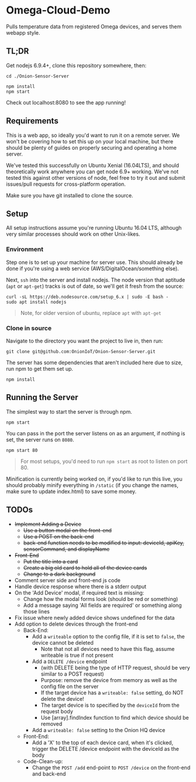# Omega-Cloud-Demo

Pulls temperature data from registered Omega devices, and serves them webapp style.

## TL;DR

Get nodejs 6.9.4+, clone this repository somewhere, then:

```
cd ./Onion-Sensor-Server

npm install
npm start
```

Check out localhost:8080 to see the app running!

## Requirements

This is a web app, so ideally you'd want to run it on a remote server.  We won't be covering how to set this up on your local machine, but there should be plenty of guides on properly securing and operating a home server.

We've tested this successfully on Ubuntu Xenial (16.04LTS), and should theoretically work anywhere you can get node 6.9+ working. We've not tested this against other versions of node, feel free to try it out and submit issues/pull requests for cross-platform operation.

Make sure you have git installed to clone the source.


## Setup

All setup instructions assume you're running Ubuntu 16.04 LTS, although very similar processes should work on other Unix-likes.

### Environment

Step one is to set up your machine for server use. This should already be done if you're using a web service (AWS/DigitalOcean/something else).

Next, `ssh` into the server and install nodejs. The node version that aptitude (`apt` or `apt-get`) tracks is out of date, so we'll get it fresh from the source:
```
curl -sL https://deb.nodesource.com/setup_6.x | sudo -E bash -
sudo apt install nodejs
```

>Note, for older version of ubuntu, replace `apt` with `apt-get`


### Clone in source

Navigate to the directory you want the project to live in, then run:

```
git clone git@github.com:OnionIoT/Onion-Sensor-Server.git
```

The server has some dependencies that aren't included here due to size, run npm to get them set up.

```
npm install
```

## Running the Server

The simplest way to start the server is through npm.

```
npm start
```

You can pass in the port the server listens on as an argument, if nothing is set, the server runs on `8080`.

```
npm start 80
```

>For most setups, you'd need to run `npm start` as root to listen on port 80.

Minification is currently being worked on, if you'd like to run this live, you should probably minify everything in `/static` (if you change the names, make sure to update index.html) to save some money.



## TODOs

* ~~Implement Adding a Device~~
  * ~~Use a button modal on the front-end~~
  * ~~Use a POST on the back-end~~
  * ~~back-end function needs to be modified to input: deviceId, apiKey, sensorCommand, and displayName~~
* ~~Front-End~~
  * ~~Put the title into a card~~
  * ~~Create a big old card to hold all of the device cards~~
  * ~~Change to a dark background~~
* Comment server side and front-end js code
* Handle device response where there is a stderr output
* On the 'Add Device' modal, if required text is missing:
  * Change how the modal forms look (should be red or something)
  * Add a message saying 'All fields are required' or something along those lines
* Fix issue where newly added device shows undefined for the data
* Add option to delete devices through the front-end
  * Back-End:
    * Add a `writeable` option to the config file, if it is set to `false`, the device cannot be deleted
      * Note that not all devices need to have this flag, assume writeable is true if not present
    * Add a `DELETE /device` endpoint 
      * (with DELETE being the type of HTTP request, should be very similar to a POST request) 
      * Purpose: remove the device from memory as well as the config file on the server
      * If the target device has a `writeable: false` setting, do NOT delete the device!
      * The target device is to specified by the `deviceId` from the request body
      * Use [array].findIndex function to find which device should be removed
    * Add a `writeable: false` setting to the Onion HQ device
  * Front-End:
    * Add a 'X' to the top of each device card, when it's clicked, trigger the DELETE /device endpoint with the deviceId as the body
  * Code-Clean-up:
    * Change the `POST /add` end-point to `POST /device` on the front-end and back-end
  
